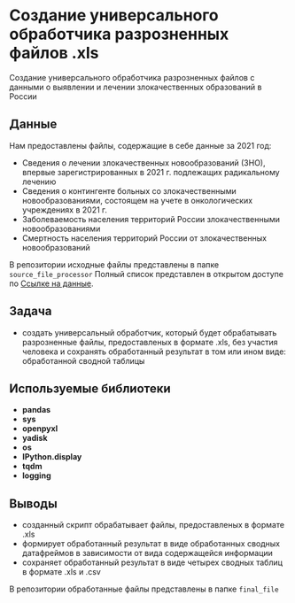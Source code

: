 # Создание универсального обработчика разрозненных файлов .xls
Создание универсального обработчика разрозненных файлов с данными о выявлении и лечении злокачественных образований в России

## Данные
Нам предоставлены файлы, содержащие в себе данные за 2021 год:
- Сведения о лечении злокачественных новообразований (ЗНО), впервые зарегистрированных в 2021 г. подлежащих радикальному лечению
- Сведения о контингенте больных со злокачественными новообразованиями, состоящем на учете в онкологических учреждениях в 2021 г.
- Заболеваемость населения территорий России злокачественными новообразованиями
- Смертность населения территорий России от злокачественных новообразований

В репозитории исходные файлы представлены в папке `source_file_processor`
Полный список представлен в открытом доступе по [Ссылке на данные](https://disk.yandex.ru/d/lSgVpGltZ4xIgQ).

## Задача 
- создать универсальный обработчик, который будет обрабатывать разрозненные файлы, предоставленых в формате .xls, без участия человека и сохранять обработанный результат в том или ином виде: обработанной сводной таблицы

## Используемые библиотеки
- **pandas**  
- **sys**
- **openpyxl**
- **yadisk**
- **os** 
- **IPython.display** 
- **tqdm** 
- **logging** 

## Выводы
- созданный скрипт обрабатывает файлы, предоставленых в формате .xls
- формирует обработанный результат в виде обработанных сводных датафреймов в зависимости от вида содержащейся информации
- сохраняет обработанный результат в виде четырех сводных таблиц в формате .xls и .csv

 В репозитории обработанные файлы представлены в папке `final_file`

